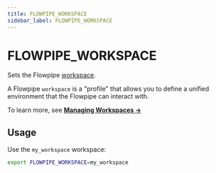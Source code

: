 ```yaml
---
title: FLOWPIPE_WORKSPACE
sidebar_label: FLOWPIPE_WORKSPACE
---
```



# FLOWPIPE_WORKSPACE

Sets the Flowpipe [workspace](/docs/reference/config-files/workspace). 

A Flowpipe `workspace` is a "profile" that allows you to define a unified environment that the Flowpipe can interact with. 

To learn more, see **[Managing Workspaces →](/docs/run/workspaces)**



## Usage 
Use the `my_workspace` workspace:
```bash
export FLOWPIPE_WORKSPACE=my_workspace
```

<!--
FUTURE:  
Use the `acme/prod` Turbot Pipes workspace:
```bash
export FLOWPIPE_WORKSPACE=acme/prod
```
-->